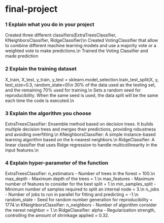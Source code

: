 # final-project

### 1 Explain what you do in your project
Created three different classifiers(ExtraTreesClassifier, KNeighborsClassifier, RidgeClassifier)\n
Created VotingClassifier that allow to combine different machine learning models and use a majority vote or a weighted vote to make predictions.\n
Trained the Voting Classifier and made prediction

### 2 Explain the training dataset
X_train, X_test, y_train, y_test = sklearn.model_selection.train_test_split(X, y, test_size=0.3, random_state=0)\n
30% of the data used as the testing set, and the remaining 70% used for training.\n
Sets a random seed for reproducibility. When the same seed is used, the data split will be the same each time the code is executed.\n

### 3 Explain the algorithm you choose
ExtraTreesClassifier: Ensemble method based on decision trees. It builds multiple decision trees and merges their predictions, providing robustness and avoiding overfitting.\n
KNeighborsClassifier: A simple instance-based learning algorithm based on the k-nearest neighbors.\n
RidgeClassifier: A linear classifier that uses Ridge regression to handle multicollinearity in the input features.\n

### 4 Explain hyper-parameter of the function
ExtraTreesClassifier: n_estimators - Number of trees in the forest = 100.\n
  max_depth - Maximum depth of the trees = 1.\n
  max_features - Maximum number of features to consider for the best split = 1.\n
  min_samples_split - Minimum number of samples required to split an internal node = 3.\n
  n_jobs - Number of jobs to run in parallel for fitting and predicting = -1.\n
  random_state - Seed for random number generation for reproducibility = 1774.\n
KNeighborsClassifier: n_neighbors - Number of algorithm consider the nerest neighbor = 1.\n
RidgeClassifier: alpha - Regularization strength, controlling the amount of shrinkage applied = 0.32.
